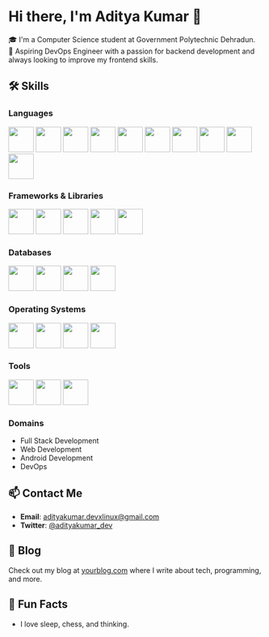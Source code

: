 # Hi there, I'm Aditya Kumar 👋

🎓 I'm a Computer Science student at Government Polytechnic Dehradun.  
🔧 Aspiring DevOps Engineer with a passion for backend development and always looking to improve my frontend skills.

## 🛠️ Skills

### Languages

<p align="left">
  <img src="https://cdn.jsdelivr.net/gh/devicons/devicon/icons/java/java-original.svg" width="50" height="50" />
  <img src="https://cdn.jsdelivr.net/gh/devicons/devicon/icons/c/c-original.svg" width="50" height="50" />
  <img src="https://cdn.jsdelivr.net/gh/devicons/devicon/icons/cplusplus/cplusplus-original.svg" width="50" height="50" />
  <img src="https://cdn.jsdelivr.net/gh/devicons/devicon/icons/dart/dart-original.svg" width="50" height="50" />
  <img src="https://cdn.jsdelivr.net/gh/devicons/devicon/icons/javascript/javascript-original.svg" width="50" height="50" />
  <img src="https://cdn.jsdelivr.net/gh/devicons/devicon/icons/html5/html5-original.svg" width="50" height="50" />
  <img src="https://cdn.jsdelivr.net/gh/devicons/devicon/icons/css3/css3-original.svg" width="50" height="50" />
  <img src="https://cdn.jsdelivr.net/gh/devicons/devicon/icons/python/python-original.svg" width="50" height="50" />
  <img src="https://cdn.jsdelivr.net/gh/devicons/devicon/icons/php/php-original.svg" width="50" height="50" />
  <img src="https://cdn.jsdelivr.net/gh/devicons/devicon/icons/kotlin/kotlin-original.svg" width="50" height="50" />
</p>

### Frameworks & Libraries

<p align="left">
  <img src="https://cdn.jsdelivr.net/gh/devicons/devicon/icons/nodejs/nodejs-original.svg" width="50" height="50" />
  <img src="https://cdn.jsdelivr.net/gh/devicons/devicon/icons/express/express-original.svg" width="50" height="50" />
  <img src="https://cdn.jsdelivr.net/gh/devicons/devicon/icons/flutter/flutter-original.svg" width="50" height="50" />
  <img src="https://cdn.jsdelivr.net/gh/devicons/devicon/icons/react/react-original.svg" width="50" height="50" />
  <img src="https://cdn.jsdelivr.net/gh/devicons/devicon/icons/react/react-original.svg" width="50" height="50" />
</p>

### Databases

<p align="left">
  <img src="https://cdn.jsdelivr.net/gh/devicons/devicon/icons/mysql/mysql-original.svg" width="50" height="50" />
  <img src="https://cdn.jsdelivr.net/gh/devicons/devicon/icons/mongodb/mongodb-original.svg" width="50" height="50" />
  <img src="https://cdn.jsdelivr.net/gh/devicons/devicon/icons/postgresql/postgresql-original.svg" width="50" height="50" />
  <img src="https://cdn.jsdelivr.net/gh/devicons/devicon/icons/sqlite/sqlite-original.svg" width="50" height="50" />
</p>

### Operating Systems

<p align="left">
  <img src="https://cdn.jsdelivr.net/gh/devicons/devicon/icons/archlinux/archlinux-original.svg" width="50" height="50" />
  <img src="https://cdn.jsdelivr.net/gh/devicons/devicon/icons/kalilinux/kalilinux-original.svg" width="50" height="50" />
  <img src="https://cdn.jsdelivr.net/gh/devicons/devicon/icons/ubuntu/ubuntu-plain.svg" width="50" height="50" />
  <img src="https://cdn.jsdelivr.net/gh/devicons/devicon/icons/fedora/fedora-original.svg" width="50" height="50" />
</p>

### Tools

<p align="left">
  <img src="https://cdn.jsdelivr.net/gh/devicons/devicon/icons/git/git-original.svg" width="50" height="50" />
  <img src="https://cdn.jsdelivr.net/gh/devicons/devicon/icons/docker/docker-original.svg" width="50" height="50" />
  <img src="https://cdn.jsdelivr.net/gh/devicons/devicon/icons/bash/bash-original.svg" width="50" height="50" />
</p>

### Domains

- Full Stack Development
- Web Development
- Android Development
- DevOps 

## 📫 Contact Me

- **Email**: adityakumar.devxlinux@gmail.com
- **Twitter**: [@adityakumar_dev](https://twitter.com/adityakumar_dev)



## 📝 Blog

Check out my blog at [yourblog.com](https://yourblog.com) where I write about tech, programming, and more.

## 🌈 Fun Facts

- I love sleep, chess, and thinking.
